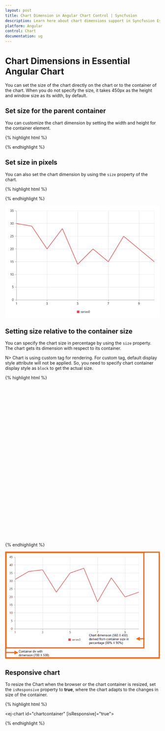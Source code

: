 ```yaml
---
layout: post
title: Chart Dimension in Angular Chart Control | Syncfusion
description: Learn here about chart dimensions support in Syncfusion Essential Angular Chart Control, its elements, and more.
platform: Angular
control: Chart
documentation: ug
---
```


# Chart Dimensions in Essential Angular Chart

You can set the size of the chart directly on the chart or to the container of the chart. When you do not specify the size, it takes 450px as the height and window size as its width, by default. 

## Set size for the parent container

You can customize the chart dimension by setting the width and height for the container element. 

{% highlight html %}

<body>
        <ej-chart id="chartcontainer" style="width:620px; height:300px;">
        </ej-chart>
</body>

{% endhighlight %}


## Set size in pixels

You can also set the chart dimension by using the `size` property of the chart. 

{% highlight html %}

<ej-chart id="chartcontainer" size.width="600" size.height="450">
</ej-chart>

{% endhighlight %}

![Set size in Angular Chart](Chart-Dimensions_images/Chart-Dimensions_img1.png)


## Setting size relative to the container size

You can specify the chart size in percentage by using the `size` property. The chart gets its dimension with respect to its container.

N> Chart is using custom tag for rendering. For custom tag, default display style attribute will not be applied. So, you need to specify chart container display style as `block` to get the actual size.

{% highlight html %}

<ej-chart id="chartcontainer" style="display:block; width:700px; height:500px" size.width="80%" size.height="90%">
</ej-chart>


{% endhighlight %}

![Responsive chart in Angular Chart](Chart-Dimensions_images/Chart-Dimensions_img2.png)


## Responsive chart

To resize the Chart when the browser or the chart container is resized, set the `isResponsive` property to **true**, where the chart adapts to the changes in size of the container.

{% highlight html %}

<ej-chart id="chartcontainer" [isResponsive]="true">
</ej-chart>

{% endhighlight %} 
